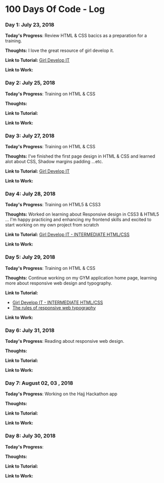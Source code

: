 # 100 Days Of Code - Log

### Day 1: July 23, 2018 

**Today's Progress**: Review HTML & CSS bacics as a preparation for a training. 

**Thoughts:** I love the great resource of girl develop it.

**Link to Tutorial:** [Girl Develop IT](https://www.girldevelopit.com/materials/html-intro)

**Link to Work:** []()



### Day 2: July 25, 2018 

**Today's Progress**: Training on HTML & CSS 

**Thoughts:** 

**Link to Tutorial:** []()

**Link to Work:** []()


### Day 3: July 27, 2018 

**Today's Progress**: Training on HTML & CSS 

**Thoughts:** I've finished the first page design in HTML & CSS and learned alot about CSS, Shadow margins padding ...etc.

**Link to Tutorial:** [Girl Develop IT](https://www.girldevelopit.com/materials/html-intro)

**Link to Work:** []()


### Day 4: July 28, 2018 

**Today's Progress**: Training on HTML5 & CSS3

**Thoughts:** Worked on learning about Responsive design in CSS3 & HTML5 ... I'm happy practicing and enhancing my frontend skills and excited to start working on my own project from scratch 

**Link to Tutorial:** [Girl Develop IT - INTERMEDIATE HTML/CSS](https://www.girldevelopit.com/materials/inter-html)
  

**Link to Work:** []()



### Day 5: July 29, 2018 

**Today's Progress**: Training on HTML & CSS 

**Thoughts:** Continue working on my GYM application home page, learning more about responsive web design and typography.

**Link to Tutorial:** 
  - [Girl Develop IT - INTERMEDIATE HTML/CSS](https://www.girldevelopit.com/materials/inter-html)
  - [The rules of responsive web typography](https://www.creativebloq.com/how-to/the-rules-of-responsive-web-typography)

**Link to Work:** []()



### Day 6: July 31, 2018 

**Today's Progress**: Reading about responsive web design.

**Thoughts:** 

**Link to Tutorial:** []()

**Link to Work:** []()



### Day 7: August 02, 03 , 2018 

**Today's Progress**: Working on the Hajj Hackathon app

**Thoughts:**

**Link to Tutorial:** []()

**Link to Work:** []()




### Day 8: July 30, 2018 

**Today's Progress**: 

**Thoughts:**

**Link to Tutorial:** []()

**Link to Work:** []()




